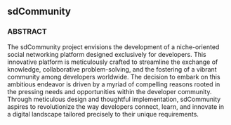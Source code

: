 <h2>sdCommunity</h2>
<h3>ABSTRACT</h3>
<p>
    The sdCommunity project envisions the development of a niche-oriented social
networking platform designed exclusively for developers. This innovative
platform is meticulously crafted to streamline the exchange of knowledge,
collaborative problem-solving, and the fostering of a vibrant community among
developers worldwide. The decision to embark on this ambitious endeavor is
driven by a myriad of compelling reasons rooted in the pressing needs and
opportunities within the developer community. Through meticulous design and
thoughtful implementation, sdCommunity aspires to revolutionize the way
developers connect, learn, and innovate in a digital landscape tailored precisely
to their unique requirements.
</p>

